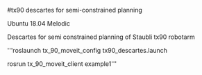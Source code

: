 #tx90 descartes for semi-constrained planning

Ubuntu 18.04 
Melodic

Descartes for semi constrained planning of Staubli tx90 robotarm

'''roslaunch tx_90_moveit_config tx90_descartes.launch

rosrun tx_90_moveit_client example1'''